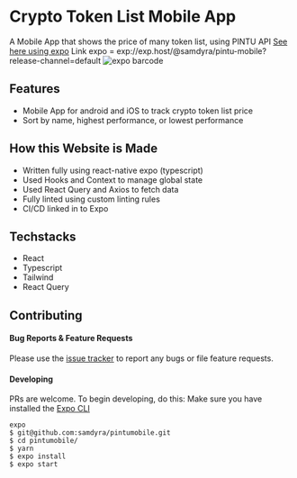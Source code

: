 # Crypto Token List Mobile App

A Mobile App that shows the price of many token list, using PINTU API [See here using expo](exp://exp.host/@samdyra/pintu-mobile?release-channel=default)
Link expo = exp://exp.host/@samdyra/pintu-mobile?release-channel=default
![expo barcode](https://qr.expo.dev/expo-go?owner=samdyra&slug=pintu-mobile&releaseChannel=default&host=exp.host)

## Features

- Mobile App for android and iOS to track crypto token list price
- Sort by name, highest performance, or lowest performance

## How this Website is Made
- Written fully using react-native expo (typescript)
- Used Hooks and Context to manage global state
- Used React Query and Axios to fetch data
- Fully linted using custom linting rules
- CI/CD linked in to Expo

## Techstacks
- React
- Typescript
- Tailwind
- React Query

## Contributing

#### Bug Reports & Feature Requests

Please use the [issue tracker](https://github.com/samdyra/pintumobile/issues) to report any bugs or file feature requests.

#### Developing

PRs are welcome. To begin developing, do this:
Make sure you have installed the [Expo CLI](https://docs.expo.dev/get-started/installation/)

```
expo
$ git@github.com:samdyra/pintumobile.git
$ cd pintumobile/
$ yarn
$ expo install
$ expo start

```
